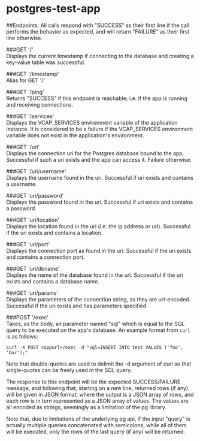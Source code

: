 # postgres-test-app

##Endpoints:
All calls respond with "SUCCESS" as their first line if the call performs the behavior as expected, and will return "FAILURE" as their first line otherwise.

###GET '/'  
Displays the current timestamp if connecting to the database and creating a key-value table was successful.

###GET '/timestamp'  
Alias for GET '/'

###GET '/ping'  
Returns "SUCCESS" if this endpoint is reachable; i.e. if the app
is running and receiving connections.

###GET '/services'  
Displays the VCAP\_SERVICES environment variable of the
application instance. It is considered to be a failure if the
VCAP\_SERVICES environment variable does not exist in the
application's environment.

###GET '/uri'  
Displays the connection uri for the Postgres database bound to the
app. Successful if such a uri exists and the app can access it. Failure otherwise.

###GET '/uri/username'  
Displays the username found in the uri. Successful if uri exists and contains a username.  

###GET 'uri/password'  
Displays the password found in the uri. Successful if uri exists and contains a password.  

###GET 'uri/location'  
Displays the location found in the uri (i.e. the ip address or url). Successful
if the uri exists and contains a location.  

###GET 'uri/port'  
Displays the connection port as found in the uri. Successful if the uri exists
and contains a connection port.  

###GET 'uri/dbname'  
Displays the name of the database found in the uri. Successful if the uri exists
and contains a database name.  

###GET 'uri/params'  
Displays the parameters of the connection string, as they are url-encoded. Successful
if the uri exists and has parameters specified.

###POST '/exec'  
Takes, as the body, an parameter named "sql" which is equal to the SQL query to be executed on the app's database. An example format from `curl` is as follows:

	curl -X POST <appurl>/exec -d "sql=INSERT INTO test VALUES ('foo', 'bar');"
Note that double-quotes are used to delimit the -d argument of curl so that single-quotes can be freely used in the SQL query.

The response to this endpoint will be the expected SUCCESS/FAILURE
message, and following that, starting on a new line, returned rows
(if any) will be given in JSON format, where the output is a JSON
array of rows, and each row is in turn represented as a JSON array
of values. The values are all encoded as strings, seemingly as a
limitation of the pg library.

Note that, due to limitations of the underlying pg api, if the input "query" is actually multiple queries concatenated with semicolons, while all of them will be executed, only the rows of the last query (if any) will be returned.
